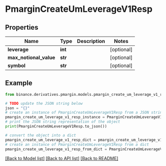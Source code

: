 # PmarginCreateUmLeverageV1Resp


## Properties

Name | Type | Description | Notes
------------ | ------------- | ------------- | -------------
**leverage** | **int** |  | [optional] 
**max_notional_value** | **str** |  | [optional] 
**symbol** | **str** |  | [optional] 

## Example

```python
from binance.derivatives.pmargin.models.pmargin_create_um_leverage_v1_resp import PmarginCreateUmLeverageV1Resp

# TODO update the JSON string below
json = "{}"
# create an instance of PmarginCreateUmLeverageV1Resp from a JSON string
pmargin_create_um_leverage_v1_resp_instance = PmarginCreateUmLeverageV1Resp.from_json(json)
# print the JSON string representation of the object
print(PmarginCreateUmLeverageV1Resp.to_json())

# convert the object into a dict
pmargin_create_um_leverage_v1_resp_dict = pmargin_create_um_leverage_v1_resp_instance.to_dict()
# create an instance of PmarginCreateUmLeverageV1Resp from a dict
pmargin_create_um_leverage_v1_resp_from_dict = PmarginCreateUmLeverageV1Resp.from_dict(pmargin_create_um_leverage_v1_resp_dict)
```
[[Back to Model list]](../README.md#documentation-for-models) [[Back to API list]](../README.md#documentation-for-api-endpoints) [[Back to README]](../README.md)


